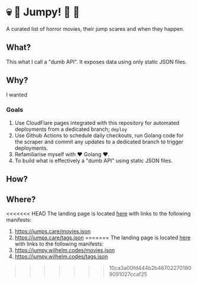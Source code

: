 # 💀 🧟 Jumpy! 👻 👿
A curated list of horror movies, their jump scares and when they happen.

## What?
This what I call a "dumb API". It exposes data using only static JSON files.

## Why?
I wanted

### Goals
1. Use CloudFlare pages integrated with this repository for automated deployments from a dedicated branch; `deploy`
2. Use Github Actions to schedule daily checkouts, run Golang code for the scraper and commit any updates to a dedicated branch to trigger deployments.
3. Refamiliarise myself with ❤️ Golang ❤️.
4. To build what is effectively a "dumb API" using static JSON files.

## How?




## Where?
<<<<<<< HEAD
The landing page is located [here](https://jumps.care/) with links to the following manifests:
1. https://jumps.care/movies.json
2. https://jumps.care/tags.json
=======
The landing page is located [here](https://jumpy.wilhelm.codes/) with links to the following manifests:
1. https://jumpy.wilhelm.codes/movies.json
2. https://jumpy.wilhelm.codes/tags.json
>>>>>>> 10ca3a00fd444b2b467022701809091027ccaf25
